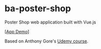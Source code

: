 # ba-poster-shop
Poster Shop web application built with Vue.js

[[App Demo]()]

Based on Anthony Gore's [Udemy course](https://www.udemy.com/vuejs-2-essentials/).